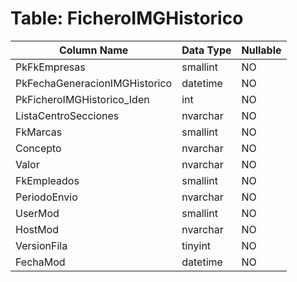 # Table: FicheroIMGHistorico

| Column Name | Data Type | Nullable |
|-------------|-----------|----------|
| PkFkEmpresas | smallint | NO |
| PkFechaGeneracionIMGHistorico | datetime | NO |
| PkFicheroIMGHistorico_Iden | int | NO |
| ListaCentroSecciones | nvarchar | NO |
| FkMarcas | smallint | NO |
| Concepto | nvarchar | NO |
| Valor | nvarchar | NO |
| FkEmpleados | smallint | NO |
| PeriodoEnvio | nvarchar | NO |
| UserMod | smallint | NO |
| HostMod | nvarchar | NO |
| VersionFila | tinyint | NO |
| FechaMod | datetime | NO |

